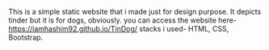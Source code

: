 This is a simple static website that i made just for design purpose. It depicts tinder but it is for dogs, obviously.
you can access the website here- https://iamhashim92.github.io/TinDog/
stacks i used- HTML, CSS, Bootstrap.
